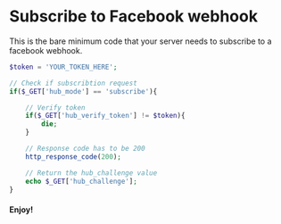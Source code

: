 # Subscribe to Facebook webhook

This is the bare minimum code that your server needs to subscribe to a facebook webhook.

```php
$token = 'YOUR_TOKEN_HERE';

// Check if subscribtion request
if($_GET['hub_mode'] == 'subscribe'){

    // Verify token
    if($_GET['hub_verify_token'] != $token){
        die;
    }

    // Response code has to be 200
    http_response_code(200);

    // Return the hub_challenge value
    echo $_GET['hub_challenge'];
}
```

#### Enjoy!